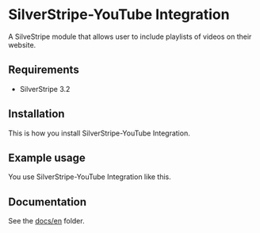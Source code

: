 # SilverStripe-YouTube Integration

A SilveStripe module that allows user to include playlists of videos on their website.

## Requirements

- SilverStripe 3.2

## Installation

This is how you install SilverStripe-YouTube Integration.

## Example usage

You use SilverStripe-YouTube Integration like this.

## Documentation

See the [docs/en](docs/en/index.md) folder.
